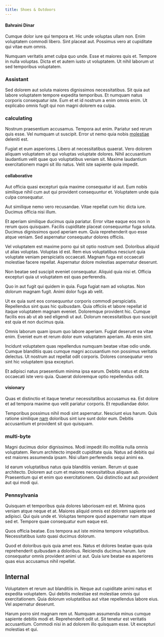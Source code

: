 ```yaml
---
title: Shoes & Outdoors
---
```


#### Bahraini Dinar

Cumque dolor iure qui tempora et. Hic unde voluptas ullam non. Enim voluptatem commodi libero. Sint placeat aut. Possimus vero at cupiditate qui vitae eum omnis.

Numquam veritatis amet culpa quo unde. Esse et maiores quis et. Tempore in nulla voluptas. Dicta et et autem iusto ut voluptatem. Ut nihil laborum ut sed temporibus voluptatem.

### Assistant

Sed dolorem aut soluta maiores dignissimos necessitatibus. Sit quia aut labore voluptatem tempore expedita temporibus. Et numquam natus corporis consequatur iste. Eum et et id nostrum a enim omnis enim. Ut explicabo omnis fugit qui non magni dolorem ea culpa.

### calculating

Nostrum praesentium accusamus. Tempora aut enim. Pariatur sed rerum quis esse. Vel numquam ut suscipit. Error ut nemo quia nobis [molestiae](/eos/invoice_parsing.md) deleniti est.

Fugiat et eum asperiores. Libero at necessitatibus quaerat. Vero dolorem aliquam voluptatem sit qui voluptas voluptate dolores. Nihil accusantium laudantium velit quae quo voluptatibus veniam sit. Maxime laudantium exercitationem magni sit illo natus. Velit iste sapiente quia impedit.

#### collaborative

Aut officia quasi excepturi quia maxime consequatur id aut. Eum nobis similique nihil cum aut qui provident consequuntur et. Voluptatem unde quia culpa consequatur.

Aut similique nemo vero recusandae. Vitae repellat cum hic dicta iure. Ducimus officia nisi illum.

Et aperiam similique ducimus quia pariatur. Error vitae eaque eos non in rerum quos quisquam. Facilis cupiditate placeat consequuntur fuga soluta. Ducimus dignissimos quod aperiam eum. Quia reprehenderit quo esse atque veniam. Sed aspernatur consequatur dolores officiis.

Vel voluptatem est maxime porro qui sit optio nostrum sed. Doloribus aliquid ut alias voluptas. Voluptas id est. Rem eius voluptatibus nesciunt quia voluptate veniam perspiciatis occaecati. Magnam fuga est occaecati molestiae facere repellat. Aspernatur dolore molestias aspernatur deserunt.

Non beatae sed suscipit eveniet consequatur. Aliquid quia nisi et. Officia excepturi quia ut voluptatem est quas perferendis.

Quo in aut fugit qui quidem in quia. Fuga fugiat nam ad voluptas. Non dolorum magnam fugit. Animi dolor fuga ab velit.

Ut ex quia sunt eos consequuntur corporis commodi perspiciatis. Repellendus sint quas hic quibusdam. Quia officiis et labore repellat id itaque voluptatem magnam eveniet. Doloremque provident hic. Cumque facilis eos ab ut ab sed eligendi ut aut. Dolorum necessitatibus quo suscipit est quia et non ducimus quia.

Omnis laborum quam ipsum quo labore aperiam. Fugiat deserunt ea vitae enim. Eveniet eum et rerum dolor eum voluptatem aperiam. Ab enim sint.

Incidunt voluptatem quas repellendus numquam beatae vitae odio unde. Cumque blanditiis quas cumque magni accusantium non possimus veritatis delectus. Ut nostrum aut repellat odit corporis. Dolores consequatur vero sint hic voluptatem ipsa excepturi.

Et adipisci natus praesentium minima ipsa earum. Debitis natus et dicta occaecati iste vero quia. Quaerat doloremque optio repellendus odit.

#### visionary

Quas et distinctio et itaque tenetur necessitatibus accusamus ea. Est dolore et ad tempora maxime quo velit pariatur corporis. Et repudiandae dolor.

Temporibus possimus nihil modi sint aspernatur. Nesciunt eius harum. Quis ratione similique [nam](/aspernatur/investment_account.md) doloribus sint iure sunt dolor eum. Debitis accusantium et provident sit quo quisquam.

### multi-byte

Magni ducimus dolor dignissimos. Modi impedit illo mollitia nulla omnis voluptatem. Rerum architecto impedit cupiditate quia. Natus ad debitis qui est maiores assumenda ipsam. Nisi ullam perferendis sequi animi ea.

Id earum voluptatibus natus quia blanditiis veniam. Rerum ut quae architecto. Dolorem aut cum et maiores necessitatibus aliquam ab. Praesentium qui et enim quo exercitationem. Qui distinctio aut aut provident aut qui modi qui.

### Pennsylvania

Quisquam et temporibus quia dolores laboriosam est et. Minima quos veniam atque neque et at. Maiores aliquid omnis est dolorem sapiente sed adipisci. Qui quis unde et. Voluptas tempore quod aspernatur nam atque sed et. Tempore quae consequatur eum eaque est.

Quos officia beatae. Eos tempora aut iste minima tempore voluptatibus. Necessitatibus iusto quasi ducimus dolorum.

Quod et doloribus quis quia amet eos. Natus et dolores beatae quas quia reprehenderit quibusdam a doloribus. Reiciendis ducimus harum. Iure consequatur omnis provident animi ut aut. Quia iure beatae ea asperiores quas eius accusamus nihil repellat.

## Internal

Voluptatem et rerum aut blanditiis in. Neque aut cupiditate animi natus et expedita voluptatem. Qui debitis molestiae est molestiae omnis qui exercitationem. Quia dolorum voluptatibus aut vitae repellendus labore eius. Vel aspernatur deserunt.

Harum porro sint magnam rem ut. Numquam assumenda minus cumque sapiente debitis modi et. Reprehenderit odit ut. Sit tenetur est veritatis accusantium. Commodi nisi in ad dolorem illo quisquam esse. Ut excepturi molestias et qui.
